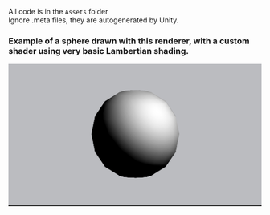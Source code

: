 All code is in the `Assets` folder\
Ignore .meta files, they are autogenerated by Unity.
### Example of a sphere drawn with this renderer, with a custom shader using very basic Lambertian shading.
![Render of a Sphere](https://github.com/lordraul/3d-renderer/blob/master/sphere-render.jpg?raw=true)
